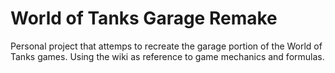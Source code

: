 # World of Tanks Garage Remake
 
Personal project that attemps to recreate the garage portion of the World of Tanks games. Using the wiki as reference to game mechanics and formulas.
